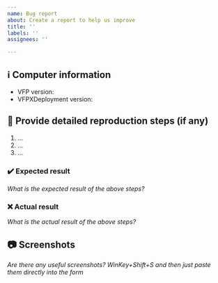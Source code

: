 ```yaml
---
name: Bug report
about: Create a report to help us improve
title: ''
labels: ''
assignees: ''

---
```


## ℹ Computer information

- VFP version: 
- VFPXDeployment version: 

## 📝 Provide detailed reproduction steps (if any)

1. …
2. …
3. …

### ✔️ Expected result

_What is the expected result of the above steps?_

### ❌ Actual result

_What is the actual result of the above steps?_

## 📷 Screenshots

_Are there any useful screenshots? WinKey+Shift+S and then just paste them directly into the form_
